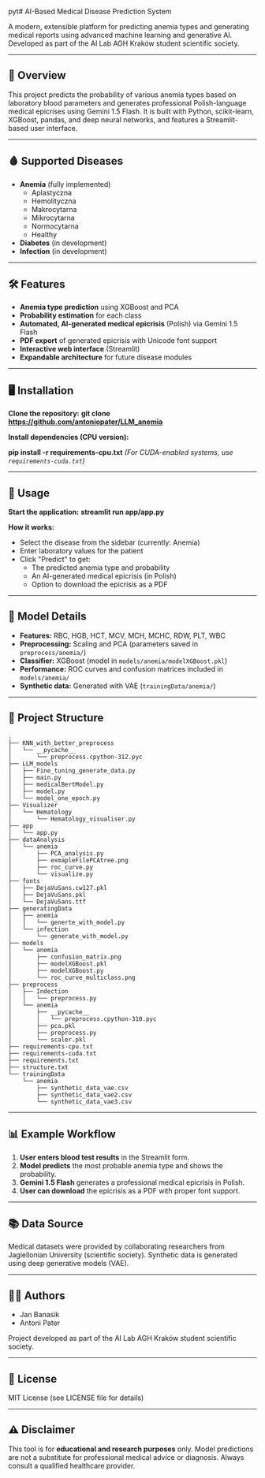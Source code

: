 pyt# AI-Based Medical Disease Prediction System

A modern, extensible platform for predicting anemia types and generating medical reports using advanced machine learning and generative AI. Developed as part of the AI Lab AGH Kraków student scientific society.

---

## 🚀 Overview

This project predicts the probability of various anemia types based on laboratory blood parameters and generates professional Polish-language medical epicrises using Gemini 1.5 Flash. It is built with Python, scikit-learn, XGBoost, pandas, and deep neural networks, and features a Streamlit-based user interface.

---

## 🩸 Supported Diseases

- **Anemia** (fully implemented)
    - Aplastyczna
    - Hemolityczna
    - Makrocytarna
    - Mikrocytarna
    - Normocytarna
    - Healthy
- **Diabetes** (in development)
- **Infection** (in development)

---

## 🛠️ Features

- **Anemia type prediction** using XGBoost and PCA
- **Probability estimation** for each class
- **Automated, AI-generated medical epicrisis** (Polish) via Gemini 1.5 Flash
- **PDF export** of generated epicrisis with Unicode font support
- **Interactive web interface** (Streamlit)
- **Expandable architecture** for future disease modules

---

## 🖥️ Installation

**Clone the repository:**
**git clone https://github.com/antoniopater/LLM_anemia**

**Install dependencies (CPU version):**

**pip install -r requirements-cpu.txt**
*(For CUDA-enabled systems, use `requirements-cuda.txt`)*

---

## 🚦 Usage

**Start the application:**
**streamlit run app/app.py**


**How it works:**
- Select the disease from the sidebar (currently: Anemia)
- Enter laboratory values for the patient
- Click "Predict" to get:
    - The predicted anemia type and probability
    - An AI-generated medical epicrisis (in Polish)
    - Option to download the epicrisis as a PDF

---

## 🧬 Model Details

- **Features:** RBC, HGB, HCT, MCV, MCH, MCHC, RDW, PLT, WBC
- **Preprocessing:** Scaling and PCA (parameters saved in `preprocess/anemia/`)
- **Classifier:** XGBoost (model in `models/anemia/modelXGBoost.pkl`)
- **Performance:** ROC curves and confusion matrices included in `models/anemia/`
- **Synthetic data:** Generated with VAE (`trainingData/anemia/`)

---

## 📂 Project Structure
```
.
├── KNN_with_better_preprocess
│   └── __pycache__
│       └── preprocess.cpython-312.pyc
├── LLM_models
│   ├── Fine_tuning_generate_data.py
│   ├── main.py
│   ├── medicalBertModel.py
│   ├── model.py
│   └── model_one_epoch.py
├── Visualizer
│   └── Hematology
│       └── Hematology_visualiser.py
├── app
│   └── app.py
├── dataAnalysis
│   └── anemia
│       ├── PCA_analysis.py
│       ├── exmapleFilePCAtree.png
│       ├── roc_curve.py
│       └── visualize.py
├── fonts
│   ├── DejaVuSans.cw127.pkl
│   ├── DejaVuSans.pkl
│   └── DejaVuSans.ttf
├── generatingData
│   ├── anemia
│   │   └── generte_with_model.py
│   └── infection
│       └── generate_with_model.py
├── models
│   └── anemia
│       ├── confusion_matrix.png
│       ├── modelXGBoost.pkl
│       ├── modelXGBoost.py
│       └── roc_curve_multiclass.png
├── preprocess
│   ├── Indection
│   │   └── preprocess.py
│   └── anemia
│       ├── __pycache__
│       │   └── preprocess.cpython-310.pyc
│       ├── pca.pkl
│       ├── preprocess.py
│       └── scaler.pkl
├── requirements-cpu.txt
├── requirements-cuda.txt
├── requirements.txt
├── structure.txt
└── trainingData
    └── anemia
        ├── synthetic_data_vae.csv
        ├── synthetic_data_vae2.csv
        └── synthetic_data_vae3.csv
```
---

## 📊 Example Workflow

1. **User enters blood test results** in the Streamlit form.
2. **Model predicts** the most probable anemia type and shows the probability.
3. **Gemini 1.5 Flash** generates a professional medical epicrisis in Polish.
4. **User can download** the epicrisis as a PDF with proper font support.

---

## 📚 Data Source

Medical datasets were provided by collaborating researchers from Jagiellonian University (scientific society). 
Synthetic data is generated using deep generative models (VAE).

---

## 👨‍💻 Authors

- Jan Banasik
- Antoni Pater

Project developed as part of the AI Lab AGH Kraków student scientific society.

---

## 📄 License

MIT License (see LICENSE file for details)

---

## ⚠️ Disclaimer

This tool is for **educational and research purposes** only. Model predictions are not a substitute for professional medical advice or diagnosis. Always consult a qualified healthcare provider.

